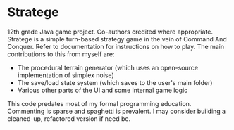 # Stratege
12th grade Java game project. Co-authors credited where appropriate.
Stratege is a simple turn-based strategy game in the vein of Command And Conquer.
Refer to documentation for instructions on how to play.
The main contributions to this from myself are:
- The procedural terrain generator (which uses an open-source implementation of simplex noise)
- The save/load state system (which saves to the user's main folder)
- Various other parts of the UI and some internal game logic

This code predates most of my formal programming education. Commenting is sparse and spaghetti is prevalent.
I may consider building a cleaned-up, refactored version if need be.
